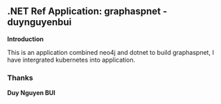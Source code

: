 ## .NET Ref Application: graphaspnet - duynguyenbui

**Introduction**

This is an application combined neo4j and dotnet to build graphaspnet, I have intergrated kubernetes into application.

### Thanks

**Duy Nguyen BUI**

